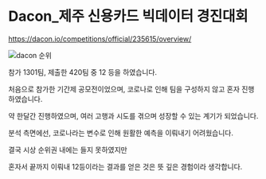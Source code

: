 # Dacon_제주 신용카드 빅데이터 경진대회

https://dacon.io/competitions/official/235615/overview/

![dacon 순위](https://user-images.githubusercontent.com/50981989/89752066-c1c21000-db0d-11ea-9361-eac072456e55.PNG)

참가 1301팀, 제출한 420팀 중 12 등을 하였습니다.

처음으로 참가한 기간제 공모전이었으며, 코로나로 인해 팀을 구성하지 않고 혼자 진행하였습니다.

약 한달간 진행하였으며, 여러 고행과 시도를 겪으며 성장할 수 있는 계기가 되었습니다.

분석 측면에선, 코로나라는 변수로 인해 원활한 예측을 이뤄내기 어려웠습니다.

결국 시상 순위권 내에는 들지 못하였지만 

혼자서 끝까지 이뤄내 12등이라는 결과를 얻은 것은 뜻 깊은 경험이라 생각합니다.
